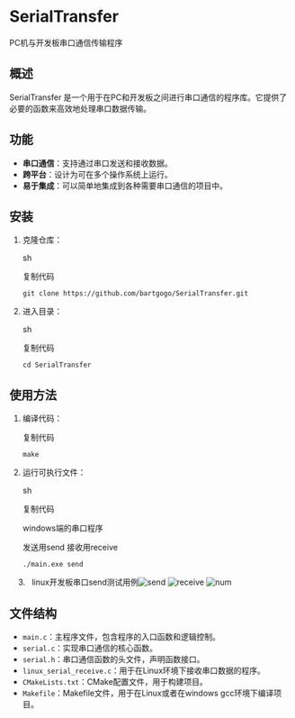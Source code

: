 # SerialTransfer

PC机与开发板串口通信传输程序

## 概述

SerialTransfer 是一个用于在PC和开发板之间进行串口通信的程序库。它提供了必要的函数来高效地处理串口数据传输。

## 功能

- **串口通信**：支持通过串口发送和接收数据。
- **跨平台**：设计为可在多个操作系统上运行。
- **易于集成**：可以简单地集成到各种需要串口通信的项目中。

## 安装

1. 克隆仓库：
   
   sh
   
   复制代码
   
   `git clone https://github.com/bartgogo/SerialTransfer.git`

2. 进入目录：
   
   sh
   
   复制代码
   
   `cd SerialTransfer`

## 使用方法

1. 编译代码：
   
   复制代码
   
   `make`

2. 运行可执行文件：
   
   sh
   
   复制代码
   
   windows端的串口程序
   
   发送用send 接收用receive
   
   ```shell
   ./main.exe send
   ```

    3.   linux开发板串口send测试用例![send](https://img.picgo.net/2024/05/28/send751f45413c39179e.png)
![receive](https://img.picgo.net/2024/05/28/receivea3142c39d2d69fdf.png)
![num](https://img.picgo.net/2024/05/28/num6585f474450c004d.png)



## 文件结构

- `main.c`：主程序文件，包含程序的入口函数和逻辑控制。
- `serial.c`：实现串口通信的核心函数。
- `serial.h`：串口通信函数的头文件，声明函数接口。
- `linux_serial_receive.c`：用于在Linux环境下接收串口数据的程序。
- `CMakeLists.txt`：CMake配置文件，用于构建项目。
- `Makefile`：Makefile文件，用于在Linux或者在windows gcc环境下编译项目。